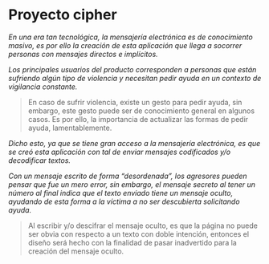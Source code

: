 # Proyecto cipher

*En una era tan tecnológica, la mensajería electrónica es de conocimiento masivo, es por ello la creación de esta aplicación que llega a socorrer personas con mensajes directos e implícitos.* 

*Los principales usuarios del producto corresponden a personas que están sufriendo algún tipo de violencia y necesitan pedir ayuda en un contexto de vigilancia constante.* 

> En caso de sufrir violencia, existe un gesto para pedir ayuda, sin embargo, este gesto puede ser de conocimiento general en algunos casos. Es por ello, la importancia de actualizar las formas de pedir ayuda, lamentablemente. 

*Dicho esto, ya que se tiene gran acceso a la mensajería electrónica, es que se creó esta aplicación con tal de enviar mensajes codificados y/o decodificar textos.*

*Con un mensaje escrito de forma “desordenada”, los agresores pueden pensar que fue un mero error, sin embargo, el mensaje secreto al tener un número al final indica que el texto enviado tiene un mensaje oculto, ayudando de esta forma a la víctima a no ser descubierta solicitando ayuda.*

> Al escribir y/o descifrar el mensaje oculto, es que la página no puede ser obvia con respecto a un texto con doble intención, entonces el diseño será hecho con la finalidad de pasar inadvertido para la creación del mensaje oculto. 


